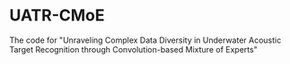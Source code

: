 # UATR-CMoE
The code for "Unraveling Complex Data Diversity in Underwater Acoustic Target Recognition through Convolution-based Mixture of Experts"
